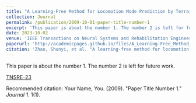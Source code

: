 ```yaml
---
title: "A Learning-Free Method for Locomotion Mode Prediction by Terrain Reconstruction and Visual-Inertial Odometry"
collection: Journal
permalink: /publication/2009-10-01-paper-title-number-1
excerpt: 'This paper is about the number 1. The number 2 is left for future work.'
date: 2023-10-02
venue: 'IEEE Transactions on Neural Systems and Rehabilitation Engineering'
paperurl: 'http://academicpages.github.io/files/A_Learning-Free_Method_for_Locomotion_Mode_Prediction_by_Terrain_Reconstruction_and_Visual-Inertial_Odometry.pdf'
citation: 'Zhao, Shunyi, et al. "A learning-free method for locomotion mode prediction by terrain reconstruction and visual-inertial odometry." IEEE Transactions on Neural Systems and Rehabilitation Engineering 31 (2023): 3895-3905.'
---
```

This paper is about the number 1. The number 2 is left for future work.

[TNSRE-23](http://academicpages.github.io/files/A_Learning-Free_Method_for_Locomotion_Mode_Prediction_by_Terrain_Reconstruction_and_Visual-Inertial_Odometry.pdf)

Recommended citation: Your Name, You. (2009). "Paper Title Number 1." <i>Journal 1</i>. 1(1).